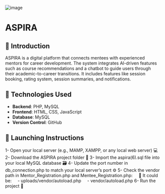 ![image](https://github.com/user-attachments/assets/c94f3fb0-8eec-4d8c-b4a8-20a9b7de60c0) 
# ASPIRA 

## 🎯 Introduction
ASPIRA is a digital platform that connects mentees with experienced mentors for career development. The system integrates AI-driven features such as course recommendations and a chatbot to guide users through their academic-to-career transitions. It includes features like session booking, rating system, session summaries, and notifications.


## 🔧 Technologies Used
- **Backend**: PHP, MySQL
- **Frontend**: HTML, CSS, JavaScript 
- **Database**: MySQL 
- **Version Control**: GitHub


## 🚀 Launching Instructions
1- Open your local server (e.g., MAMP, XAMPP, or any local web server) 💻
2- Download the ASPIRA project folder 📂
3- Import the aspira(6).sql file into your local MySQL database 🗃️
4- Update the port number in db_connection.php to match your local server’s port ⚙️
5- Check the vendor path in Mentor_Registration.php and Mentee_Registration.php:
    📌 It could be:
    - uploads/vendor/autoload.php
    - vendor/autoload.php
6- Run the project 🚀
